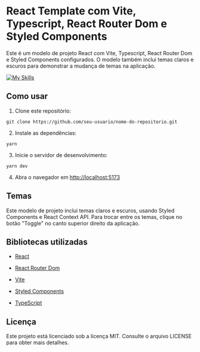 
  

  

# React Template com Vite, Typescript, React Router Dom e Styled Components

  

  

Este é um modelo de projeto React com Vite, Typescript, React Router Dom e Styled Components configurados. O modelo também inclui temas claros e escuros para demonstrar a mudança de temas na aplicação.

  

[![My Skills](https://skillicons.dev/icons?i=react,ts,styledcomponents,vite)](https://skillicons.dev)

  

## Como usar

  

  

1. Clone este repositório:

  

  
  

```git clone https://github.com/seu-usuario/nome-do-repositorio.git```

  

  

2. Instale as dependências:

  

  

```yarn```

  

  

3. Inicie o servidor de desenvolvimento:

  

  

`yarn dev`

  

  

4. Abra o navegador em [http://localhost:5173](http://localhost:5173/)

  

  

## Temas

  

  

Este modelo de projeto inclui temas claros e escuros, usando Styled Components e React Context API. Para trocar entre os temas, clique no botão "Toggle" no canto superior direito da aplicação.

  

  

## Bibliotecas utilizadas

  

  

- [React](https://reactjs.org/)

  

- [React Router Dom](https://reactrouter.com/web/guides/quick-start)

  

- [Vite](https://vitejs.dev/)

  

- [Styled Components](https://styled-components.com/)

  

- [TypeScript](https://www.typescriptlang.org/)

  

  

## Licença

  

  

Este projeto está licenciado sob a licença MIT. Consulte o arquivo LICENSE para obter mais detalhes.